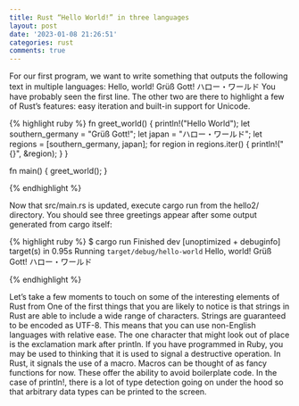 ```yaml
---
title: Rust “Hello World!” in three languages
layout: post
date: '2023-01-08 21:26:51'
categories: rust
comments: true
---
```


For our first program, we want to write something that outputs the following text in
multiple languages:
Hello, world!
Grüß Gott!
ハロー・ワールド
You have probably seen the first line. The other two are there to highlight a few of Rust’s features: easy iteration and built-in support for Unicode.

{% highlight ruby %}
fn greet_world() { 
  println!("Hello World");
  let southern_germany = "Grüß Gott!";
  let japan = "ハロー・ワールド";
  let regions = [southern_germany, japan];
  for region in regions.iter() { 
    println!("{}", &region);
  }
}

fn main() { 
  greet_world();
}

{% endhighlight %}

Now that src/main.rs is updated, execute cargo run from the hello2/ directory. You
should see three greetings appear after some output generated from cargo itself:

{% highlight ruby %}
$ cargo run
Finished dev [unoptimized + debuginfo] target(s) in 0.95s
Running `target/debug/hello-world`
Hello, world!
Grüß Gott!
ハロー・ワールド

{% endhighlight %}

Let’s take a few moments to touch on some of the interesting elements of Rust from
One of the first things that you are likely to notice is that strings in Rust are able to include a wide range of characters. Strings are guaranteed to be encoded as UTF-8.
This means that you can use non-English languages with relative ease.
The one character that might look out of place is the exclamation mark after
println. If you have programmed in Ruby, you may be used to thinking that it is used
to signal a destructive operation. In Rust, it signals the use of a macro. Macros can be
thought of as fancy functions for now. These offer the ability to avoid boilerplate code.
In the case of println!, there is a lot of type detection going on under the hood so
that arbitrary data types can be printed to the screen.